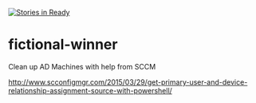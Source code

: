 [![Stories in Ready](https://badge.waffle.io/WinSe7en/fictional-winner.png?label=ready&title=Ready)](https://waffle.io/WinSe7en/fictional-winner)
# fictional-winner
Clean up AD Machines with help from SCCM


http://www.scconfigmgr.com/2015/03/29/get-primary-user-and-device-relationship-assignment-source-with-powershell/
